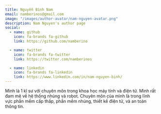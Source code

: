```yaml
---
title: Nguyễn Bình Nam
email: namberinos@gmail.com
image: "/images/author-avatar/nam-nguyen-avatar.png"
description: Nam Nguyen's author page
social:
  - name: github
    icon: fa-brands fa-github
    link: https://github.com/namberino

  - name: twitter
    icon: fa-brands fa-twitter
    link: https://twitter.com/namberinos

  - name: linkedin
    icon: fa-brands fa-linkedin
    link: https://www.linkedin.com/in/nam-nguyen-binh/
---
```


Mình là 1 kĩ sư với chuyên môn trong khoa học máy tính và điện tử. Mình rất đam mê về hệ thống nhúng và robot. Chuyên môn của mình là trong lĩnh vực phần mềm cấp thấp, phần mềm nhúng, thiết kế điện tử, và an toàn thông tin.
